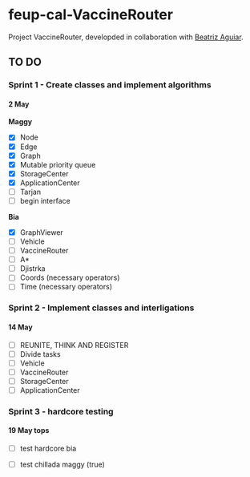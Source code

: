 # feup-cal-VaccineRouter


Project VaccineRouter, developded in collaboration with [Beatriz Aguiar](https://github.com/beatriz-ag).


## TO DO

### Sprint 1 - Create classes and implement algorithms     
#### 2 May

**Maggy**
- [x] Node
- [x] Edge
- [x] Graph
- [x] Mutable priority queue
- [x] StorageCenter           
- [x] ApplicationCenter
- [ ] Tarjan                  
- [ ] begin interface         
 
**Bia**    
- [x] GraphViewer             
- [ ] Vehicle                 
- [ ] VaccineRouter           
- [ ] A*                      
- [ ] Djistrka    
- [ ] Coords (necessary operators)
- [ ] Time (necessary operators)          

### Sprint 2 - Implement classes and interligations
#### 14 May

- [ ] REUNITE, THINK AND REGISTER
- [ ] Divide tasks
- [ ] Vehicle                 
- [ ] VaccineRouter           
- [ ] StorageCenter           
- [ ] ApplicationCenter       

### Sprint 3 - hardcore testing
#### 19 May tops
- [ ] test hardcore bia
- [ ] test chillada maggy (true)
    

